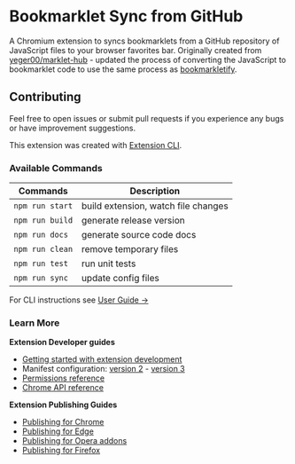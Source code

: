 # Bookmarklet Sync from GitHub

A Chromium extension to syncs bookmarklets from a GitHub repository of JavaScript files to your browser favorites bar. Originally created from [yeger00/marklet-hub](https://github.com/yeger00/marklet-hub) - updated the process of converting the JavaScript to bookmarklet code to use the same process as [bookmarkletify](https://marketplace.visualstudio.com/items?itemName=saasan.bookmarkletify).

## Contributing

Feel free to open issues or submit pull requests if you experience any bugs or have improvement suggestions.

This extension was created with [Extension CLI](https://oss.mobilefirst.me/extension-cli/).

### Available Commands

| Commands        | Description                         |
| --------------- | ----------------------------------- |
| `npm run start` | build extension, watch file changes |
| `npm run build` | generate release version            |
| `npm run docs`  | generate source code docs           |
| `npm run clean` | remove temporary files              |
| `npm run test`  | run unit tests                      |
| `npm run sync`  | update config files                 |

For CLI instructions see [User Guide &rarr;](https://oss.mobilefirst.me/extension-cli/)

### Learn More

**Extension Developer guides**

- [Getting started with extension development](https://developer.chrome.com/extensions/getstarted)
- Manifest configuration: [version 2](https://developer.chrome.com/extensions/manifest) - [version 3](https://developer.chrome.com/docs/extensions/mv3/intro/)
- [Permissions reference](https://developer.chrome.com/extensions/declare_permissions)
- [Chrome API reference](https://developer.chrome.com/docs/extensions/reference/)

**Extension Publishing Guides**

- [Publishing for Chrome](https://developer.chrome.com/webstore/publish)
- [Publishing for Edge](https://docs.microsoft.com/en-us/microsoft-edge/extensions-chromium/publish/publish-extension)
- [Publishing for Opera addons](https://dev.opera.com/extensions/publishing-guidelines/)
- [Publishing for Firefox](https://extensionworkshop.com/documentation/publish/submitting-an-add-on/)

